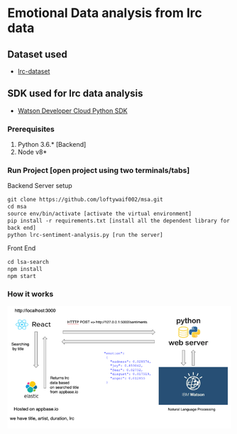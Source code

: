 # Emotional Data analysis from lrc data

## Dataset used

* [lrc-dataset](https://docs.google.com/spreadsheets/d/1qZ4DzdDQO8WjM5irCyhTuZ3RtoRQa80jJXQ_9WqpTfE/edit#gid=0)

## SDK used for lrc data analysis

* [Watson Developer Cloud Python SDK](https://github.com/watson-developer-cloud/python-sdk)

### Prerequisites

1. Python 3.6.* [Backend]
2. Node v8* 


### Run Project [open project using two terminals/tabs]

Backend Server setup
```
git clone https://github.com/loftywaif002/msa.git
cd msa
source env/bin/activate [activate the virtual environment]
pip install -r requirements.txt [install all the dependent library for back end]
python lrc-sentiment-analysis.py [run the server]
```

Front End

```
cd lsa-search
npm install
npm start
```

### How it works

![Alt text](msa/images/description.png?raw=true "How it works")